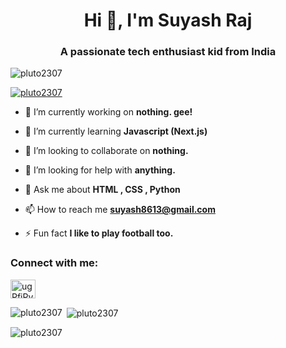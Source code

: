 <h1 align="center">Hi 👋, I'm Suyash Raj</h1>
<h3 align="center">A passionate tech enthusiast kid from India</h3>

<p align="left"> <img src="https://komarev.com/ghpvc/?username=pluto2307&label=Profile%20views&color=0e75b6&style=flat" alt="pluto2307" /> </p>

<p align="left"> <a href="https://github.com/ryo-ma/github-profile-trophy"><img src="https://github-profile-trophy.vercel.app/?username=pluto2307" alt="pluto2307" /></a> </p>

- 🔭 I’m currently working on **nothing. gee!**

- 🌱 I’m currently learning **Javascript (Next.js)**

- 👯 I’m looking to collaborate on **nothing.**

- 🤝 I’m looking for help with **anything.**

- 💬 Ask me about **HTML , CSS , Python**

- 📫 How to reach me **suyash8613@gmail.com**

- ⚡ Fun fact **I like to play football too.**

<h3 align="left">Connect with me:</h3>
<p align="left">
<a href="https://discord.gg/ugPfjPyh" target="blank"><img align="center" src="https://raw.githubusercontent.com/rahuldkjain/github-profile-readme-generator/master/src/images/icons/Social/discord.svg" alt="ugPfjPyh" height="30" width="40" /></a>
</p>

<p><img align="left" src="https://github-readme-stats.vercel.app/api/top-langs?username=pluto2307&show_icons=true&locale=en&layout=compact" alt="pluto2307" /></p>

<p>&nbsp;<img align="center" src="https://github-readme-stats.vercel.app/api?username=pluto2307&show_icons=true&locale=en" alt="pluto2307" /></p>

<p><img align="center" src="https://github-readme-streak-stats.herokuapp.com/?user=pluto2307&" alt="pluto2307" /></p>
